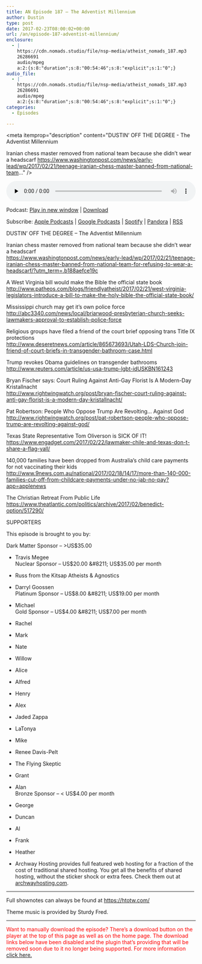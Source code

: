 ```yaml
---
title: AN Episode 187 – The Adventist Millennium
author: Dustin
type: post
date: 2017-02-23T08:00:02+00:00
url: /an/episode-187-adventist-millennium/
enclosure:
  - |
    https://cdn.nomads.studio/file/nsp-media/atheist_nomads_187.mp3
    26286691
    audio/mpeg
    a:2:{s:8:"duration";s:8:"00:54:46";s:8:"explicit";s:1:"0";}
audio_file:
  - |
    https://cdn.nomads.studio/file/nsp-media/atheist_nomads_187.mp3
    26286691
    audio/mpeg
    a:2:{s:8:"duration";s:8:"00:54:46";s:8:"explicit";s:1:"0";}
categories:
  - Episodes

---
```

<div itemscope itemtype="http://schema.org/AudioObject">
  <meta itemprop="name" content=" episode 187 &#8211; The Adventist Millennium" />
  
  <meta itemprop="uploadDate" content="2017-02-23T01:00:02-07:00" />
  
  <meta itemprop="encodingFormat" content="audio/mpeg" />
  
  <meta itemprop="duration" content="PT54M46S" />
  
  <meta itemprop="description" content="DUSTIN’ OFF THE DEGREE - The Adventist Millennium

Iranian chess master removed from national team because she didn’t wear a headscarf
https://www.washingtonpost.com/news/early-lead/wp/2017/02/21/teenage-iranian-chess-master-banned-from-national-team..." />
  
  <meta itemprop="contentUrl" content="https://dts.podtrac.com/redirect.mp3/cdn.nomads.studio/file/nsp-media/atheist_nomads_187.mp3" />
  
  <meta itemprop="contentSize" content="25.1" />
  </p> 
  
  <div class="powerpress_player" id="powerpress_player_8449">
    <audio class="wp-audio-shortcode" id="audio-1461-193" preload="none" style="width: 100%;" controls="controls"><source type="audio/mpeg" src="https://dts.podtrac.com/redirect.mp3/cdn.nomads.studio/file/nsp-media/atheist_nomads_187.mp3?_=193" /><a href="https://dts.podtrac.com/redirect.mp3/cdn.nomads.studio/file/nsp-media/atheist_nomads_187.mp3">https://dts.podtrac.com/redirect.mp3/cdn.nomads.studio/file/nsp-media/atheist_nomads_187.mp3</a></audio>
  </div>
</div>

<p class="powerpress_links powerpress_links_mp3">
  Podcast: <a href="https://dts.podtrac.com/redirect.mp3/cdn.nomads.studio/file/nsp-media/atheist_nomads_187.mp3" class="powerpress_link_pinw" target="_blank" title="Play in new window" onclick="return powerpress_pinw('https://htotw.com/?powerpress_pinw=1461-podcast');" rel="nofollow">Play in new window</a> | <a href="https://dts.podtrac.com/redirect.mp3/cdn.nomads.studio/file/nsp-media/atheist_nomads_187.mp3" class="powerpress_link_d" title="Download" rel="nofollow" download="atheist_nomads_187.mp3">Download</a>
</p>

<p class="powerpress_links powerpress_subscribe_links">
  Subscribe: <a href="https://podcasts.apple.com/us/podcast/humanists-take-on-the-world/id530050098?mt=2&ls=1" class="powerpress_link_subscribe powerpress_link_subscribe_itunes" target="_blank" title="Subscribe on Apple Podcasts" rel="nofollow">Apple Podcasts</a> | <a href="https://www.google.com/podcasts?feed=aHR0cDovL2F0aGVpc3Rub21hZHMubGlic3luLmNvbS9yc3M%3D" class="powerpress_link_subscribe powerpress_link_subscribe_googleplay" target="_blank" title="Subscribe on Google Podcasts" rel="nofollow">Google Podcasts</a> | <a href="https://open.spotify.com/show/3LzK2xZGike6Tc1GEMtMbr?si=LieN9SNuTpq96smuaUsH8A" class="powerpress_link_subscribe powerpress_link_subscribe_spotify" target="_blank" title="Subscribe on Spotify" rel="nofollow">Spotify</a> | <a href="https://www.pandora.com/podcast/atheist-nomads/PC:10122?corr=62071012&part=ug" class="powerpress_link_subscribe powerpress_link_subscribe_pandora" target="_blank" title="Subscribe on Pandora" rel="nofollow">Pandora</a> | <a href="https://htotw.com/feed/podcast/" class="powerpress_link_subscribe powerpress_link_subscribe_rss" target="_blank" title="Subscribe via RSS" rel="nofollow">RSS</a>
</p>

DUSTIN’ OFF THE DEGREE &#8211; The Adventist Millennium

Iranian chess master removed from national team because she didn’t wear a headscarf  
<a href="https://www.washingtonpost.com/news/early-lead/wp/2017/02/21/teenage-iranian-chess-master-banned-from-national-team-for-refusing-to-wear-a-headscarf/?utm_term=.b188aefce19c" target="_blank" rel="noopener">https://www.washingtonpost.com/news/early-lead/wp/2017/02/21/teenage-iranian-chess-master-banned-from-national-team-for-refusing-to-wear-a-headscarf/?utm_term=.b188aefce19c</a>

A West Virginia bill would make the Bible the official state book  
<a href="http://www.patheos.com/blogs/friendlyatheist/2017/02/21/west-virginia-legislators-introduce-a-bill-to-make-the-holy-bible-the-official-state-book/" target="_blank" rel="noopener">http://www.patheos.com/blogs/friendlyatheist/2017/02/21/west-virginia-legislators-introduce-a-bill-to-make-the-holy-bible-the-official-state-book/</a>

Mississippi church may get it’s own police force  
<a href="http://abc3340.com/news/local/briarwood-presbyterian-church-seeks-lawmakers-approval-to-establish-police-force" target="_blank" rel="noopener">http://abc3340.com/news/local/briarwood-presbyterian-church-seeks-lawmakers-approval-to-establish-police-force</a>

Religious groups have filed a friend of the court brief opposing trans Title IX protections  
<a href="http://www.deseretnews.com/article/865673693/Utah-LDS-Church-join-friend-of-court-briefs-in-transgender-bathroom-case.html" target="_blank" rel="noopener">http://www.deseretnews.com/article/865673693/Utah-LDS-Church-join-friend-of-court-briefs-in-transgender-bathroom-case.html</a>

Trump revokes Obama guidelines on transgender bathrooms  
<a href="http://www.reuters.com/article/us-usa-trump-lgbt-idUSKBN161243" target="_blank" rel="noopener">http://www.reuters.com/article/us-usa-trump-lgbt-idUSKBN161243</a>

Bryan Fischer says: Court Ruling Against Anti-Gay Florist Is A Modern-Day Kristallnacht  
<a href="http://www.rightwingwatch.org/post/bryan-fischer-court-ruling-against-anti-gay-florist-is-a-modern-day-kristallnacht/" target="_blank" rel="noopener">http://www.rightwingwatch.org/post/bryan-fischer-court-ruling-against-anti-gay-florist-is-a-modern-day-kristallnacht/</a>

Pat Robertson: People Who Oppose Trump Are Revolting&#8230; Against God  
<a href="http://www.rightwingwatch.org/post/pat-robertson-people-who-oppose-trump-are-revolting-against-god/" target="_blank" rel="noopener">http://www.rightwingwatch.org/post/pat-robertson-people-who-oppose-trump-are-revolting-against-god/</a>

Texas State Representative Tom Oliverson is SICK OF IT!  
<a href="https://www.engadget.com/2017/02/22/lawmaker-chile-and-texas-don-t-share-a-flag-yall/" target="_blank" rel="noopener">https://www.engadget.com/2017/02/22/lawmaker-chile-and-texas-don-t-share-a-flag-yall/</a>

140,000 families have been dropped from Australia&#8217;s child care payments for not vaccinating their kids  
<a href="http://www.9news.com.au/national/2017/02/18/14/17/more-than-140-000-families-cut-off-from-childcare-payments-under-no-jab-no-pay?app=applenews" target="_blank" rel="noopener">http://www.9news.com.au/national/2017/02/18/14/17/more-than-140-000-families-cut-off-from-childcare-payments-under-no-jab-no-pay?app=applenews</a>

The Christian Retreat From Public Life  
<a href="https://www.theatlantic.com/politics/archive/2017/02/benedict-option/517290/" target="_blank" rel="noopener">https://www.theatlantic.com/politics/archive/2017/02/benedict-option/517290/</a>

SUPPORTERS

This episode is brought to you by:

Dark Matter Sponsor &#8211; >US$35.00  
* Travis Megee  
Nuclear Sponsor &#8211; US$20.00 &#8211; US$35.00 per month  
* Russ from the Kitsap Atheists & Agnostics  
* Darryl Goossen  
Platinum Sponsor &#8211; US$8.00 &#8211; US$19.00 per month  
* Michael  
Gold Sponsor &#8211; US$4.00 &#8211; US$7.00 per month  
* Rachel  
* Mark  
* Nate  
* Willow  
* Alice  
* Alfred  
* Henry  
* Alex  
* Jaded Zappa  
* LaTonya  
* Mike  
* Renee Davis-Pelt  
* The Flying Skeptic  
* Grant  
* Alan  
Bronze Sponsor &#8211; < US$4.00 per month  
* George  
* Duncan  
* Al  
* Frank  
* Heather

* Archway Hosting provides full featured web hosting for a fraction of the cost of traditional shared hosting. You get all the benefits of shared hosting, without the sticker shock or extra fees. Check them out at <a href="http://archwayhosting.com/" target="_blank" rel="noopener">archwayhosting.com</a>.

<hr width="500" />

Full shownotes can always be found at <https://htotw.com/>  

Theme music is provided by Sturdy Fred.

* * *

<span style="color: #ff0000;">Want to manually download the episode? There&#8217;s a download button on the player at the top of this page as well as on the home page. The download links below have been disabled and the plugin that&#8217;s providing that will be removed soon due to it no longer being supported. For more information <a href="https://www.htotw.com/2017/old-feeds/">click here.</a></span>